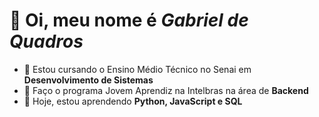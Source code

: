 # 👋 Oi, meu nome é *Gabriel de Quadros*
- 🎒 Estou cursando o Ensino Médio Técnico no Senai em **Desenvolvimento de Sistemas** 
- 💼 Faço o programa Jovem Aprendiz na Intelbras na área de **Backend**
- 🔎 Hoje, estou aprendendo **Python, JavaScript e SQL**

<!---
gabri3lquadr0s/gabri3lquadr0s is a ✨ special ✨ repository because its `README.md` (this file) appears on your GitHub profile.
You can click the Preview link to take a look at your changes.
--->
